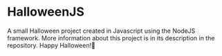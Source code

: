 # HalloweenJS
A small Halloween project created in Javascript using the NodeJS framework. More information about this project is in its description in the repository. Happy Halloween!🎃
